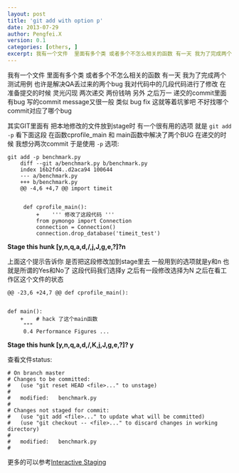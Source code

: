 ```yaml
---
layout: post
title: 'git add with option p'
date: 2013-07-29
author: Pengfei.X
version: 0.1
categories: [others, ]
excerpt: 我有一个文件  里面有多个类 或者多个不怎么相关的函数 有一天 我为了完成两个测试用例 也许是解决QA丢过来的两个bug 我对代码中的几段代码进行了修改 在准备提交的时候 灵光闪现 两次递交 两份钱呐 另外 之后万一 递交的commit里面有bug 写的commit message又很一般 类似 bug fix 这就等着坑爹吧 不好找哪个commit对应了哪个bug
---
```


我有一个文件  里面有多个类 或者多个不怎么相关的函数 有一天 我为了完成两个测试用例 也许是解决QA丢过来的两个bug 我对代码中的几段代码进行了修改 在准备提交的时候 灵光闪现 两次递交 两份钱呐 另外 之后万一 递交的commit里面有bug 写的commit message又很一般 类似 bug fix 这就等着坑爹吧 不好找哪个commit对应了哪个bug


其实GIT里面有 把本地修改的文件放到stage时 有一个很有用的选项 就是 `git add -p` 看下面这段 在函数cprofile_main 和 main函数中解决了两个BUG 在递交的时候 我想分两次commit 于是使用 `-p` 选项:
    
    git add -p benchmark.py
        diff --git a/benchmark.py b/benchmark.py
        index 16b2fd4..d2aca94 100644
        --- a/benchmark.py
        +++ b/benchmark.py
        @@ -4,6 +4,7 @@ import timeit
        
        
         def cprofile_main():
             +    ''' 修改了这段代码 '''
             from pymongo import Connection
             connection = Connection()
             connection.drop_database('timeit_test')

**Stage this hunk [y,n,q,a,d,/,j,J,g,e,?]?n**

上面这个提示告诉你 是否把这段修改加到stage里去 一般用到的选项就是y和n 也就是所谓的Yes和No了 这段代码我们选择y 之后有一段修改选择为N 之后在看工作区这个文件的状态

    @@ -23,6 +24,7 @@ def cprofile_main():


    def main():
        +    # hack 了这个main函数
         """
         0.4 Performance Figures ...

**Stage this hunk [y,n,q,a,d,/,K,j,J,g,e,?]? y**


查看文件status: 

    # On branch master
    # Changes to be committed:
    #   (use "git reset HEAD <file>..." to unstage)
    #
    #   modified:   benchmark.py
    #
    # Changes not staged for commit:
    #   (use "git add <file>..." to update what will be committed)
    #   (use "git checkout -- <file>..." to discard changes in working directory)
    #
    #   modified:   benchmark.py
    #


更多的可以参考[Interactive Staging](http://git-scm.com/book/en/Git-Tools-Interactive-Staging)
